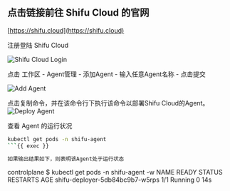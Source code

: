 
## 点击链接前往 Shifu Cloud 的官网

[https://shifu.cloud](https://shifu.cloud)

注册登陆 Shifu Cloud

![Shifu Cloud Login](https://raw.githubusercontent.com/leepala/killercoda-shifu-demo/main/images/ShifuCloudLogin.png)

点击 工作区 - Agent管理 - 添加Agent - 输入任意Agent名称 - 点击提交 

![Add Agent](https://raw.githubusercontent.com/leepala/killercoda-shifu-demo/main/images/AddAgent.png)

点击复制命令，并在该命令行下执行该命令以部署Shifu Cloud的Agent。
![Deploy Agent](https://raw.githubusercontent.com/leepala/killercoda-shifu-demo/main/images/DeployAgent.png)

查看 Agent 的运行状况
```bash
kubectl get pods -n shifu-agent
```{{ exec }}

如果输出结果如下，则表明该Agent处于运行状态

```
controlplane $ kubectl get pods -n shifu-agent -w
NAME                              READY   STATUS    RESTARTS   AGE
shifu-deployer-5db84bc9b7-w5rps   1/1     Running   0          14s
```